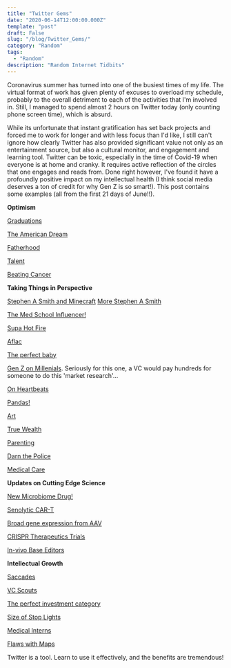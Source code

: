 ```yaml
---
title: "Twitter Gems"
date: "2020-06-14T12:00:00.000Z"
template: "post"
draft: False
slug: "/blog/Twitter_Gems/"
category: "Random"
tags:
  - "Random"
description: "Random Internet Tidbits"
---
```


Coronavirus summer has turned into one of the busiest times of my life. The virtual format of work has given plenty of excuses to overload my schedule, probably to the overall detriment to each of the activities that I'm involved in. Still, I managed to spend almost 2 hours on Twitter today (only counting phone screen time), which is absurd.

While its unfortunate that instant gratification has set back projects and forced me to work for longer and with less focus than I'd like, I still can't ignore how clearly Twitter has also provided significant value not only as an entertainment source, but also a cultural monitor, and engagement and learning tool. Twitter can be toxic, especially in the time of Covid-19 when everyone is at home and cranky. It requires active reflection of the circles that one engages and reads from. Done right however, I've found it have a profoundly positive impact on my intellectual health (I think social media deserves a ton of credit for why Gen Z is so smart!). This post contains some examples (all from the first 21 days of June!!).

__Optimism__

[Graduations](https://twitter.com/zurisullivan/status/1273968852003696646)

[The American Dream](https://twitter.com/Daihanae1/status/1271291642167857152)

[Fatherhood](https://twitter.com/humansofny/status/1273343847880249345)

[Talent](https://twitter.com/PDChina/status/1270449336476819458)

[Beating Cancer](https://twitter.com/MichaelPerchick/status/1268913863740870657)

__Taking Things in Perspective__

[Stephen A Smith and Minecraft](https://twitter.com/SASBurnerAcct/status/1274803255562981377)
[More Stephen A Smith](https://twitter.com/SASBurnerAcct/status/1274754652706353156)

[The Med School Influencer!](https://twitter.com/shailinthomas/status/1274448743354466305)

[Supa Hot Fire](https://twitter.com/shouyyo/status/1273747519927799808)

[Aflac](https://twitter.com/MicroGoogling/status/1273109594370387971)

[The perfect baby](https://twitter.com/maneatsdragon/status/1272290392696750080)

[Gen Z on Millenials](https://twitter.com/local__celeb/status/1272079624185544706). Seriously for this one, a VC would pay hundreds for someone to do this 'market research'...

[On Heartbeats](https://twitter.com/marklewismd/status/1271992306548174849)

[Pandas!](https://twitter.com/backt0nature/status/1270977063655100416)

[Art](https://twitter.com/steviefeesh/status/1271113784891830272)

[True Wealth](https://twitter.com/nntaleb/status/1271137719125790721)

[Parenting](https://twitter.com/dens/status/1270313262232621058)

[Darn the Police](https://twitter.com/Eugene_Scott/status/1269340108072902656)

[Medical Care](https://twitter.com/marklewismd/status/1268695567946801153)

__Updates on Cutting Edge Science__

[New Microbiome Drug!](https://twitter.com/ejalm/status/1273997984821317632)

[Senolytic CAR-T](https://twitter.com/AgingBiology/status/1273620415710146560)

[Broad gene expression from AAV](https://twitter.com/VivianGradinaru/status/1273391438445686784)

[CRISPR Therapeutics Trials](https://twitter.com/andy23tran/status/1271503791100014593)

[In-vivo Base Editors](https://twitter.com/davidrliu/status/1268257237740531720)


__Intellectual Growth__

[Saccades](https://twitter.com/Foone/status/1014267515696922624)

[VC Scouts](https://twitter.com/nikillinit/status/1274480869680517120)

[The perfect investment category](https://twitter.com/patrick_oshag/status/1274422313115623424)

[Size of Stop Lights](https://twitter.com/FrickinDelanie/status/1270754386541785089)

[Medical Interns](https://twitter.com/PoleDoctress/status/1269786378692259840)

[Flaws with Maps](https://twitter.com/greggrunberg/status/1269525547098402816)

Twitter is a tool. Learn to use it effectively, and the benefits are tremendous!
